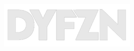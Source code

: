 <p align="center"><a href="https://instagram.com/derandyfzn_" target="_blank"><img src="./src/assets/img/dyfzn.png" width="400"></a></p>
<script src='https://kit.fontawesome.com/a076d05399.js' crossorigin='anonymous'></script>
<i class='fas fa-hand-middle-finger' style='font-size:48px;color:red'></i>

